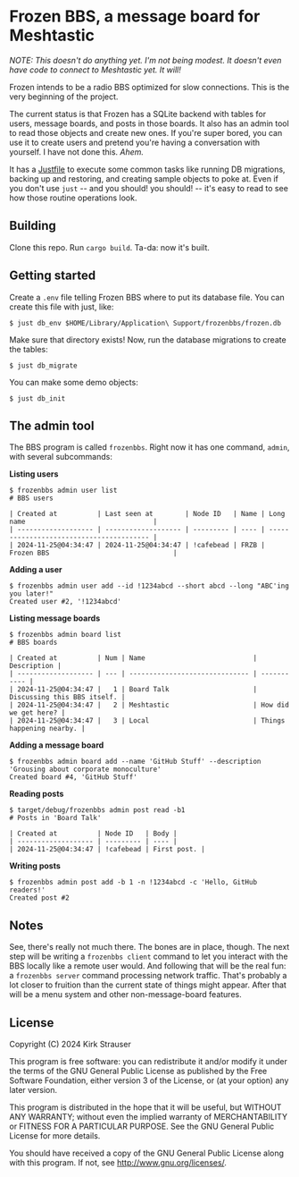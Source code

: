 # Frozen BBS, a message board for Meshtastic
 
_NOTE: This doesn't do anything yet. I'm not being modest. It doesn't even have code to connect to Meshtastic yet. It will!_

Frozen intends to be a radio BBS optimized for slow connections. This is the very beginning of the project.

The current status is that Frozen has a SQLite backend with tables for users, message boards, and posts in those boards. It also has an admin tool to read those objects and create new ones. If you're super bored, you can use it to create users and pretend you're having a conversation with yourself. I have not done this. _Ahem._

It has a [Justfile](https://just.systems) to execute some common tasks like running DB migrations, backing up and restoring, and creating sample objects to poke at. Even if you don't use `just` -- and you should! you should! -- it's easy to read to see how those routine operations look.

## Building

Clone this repo. Run `cargo build`. Ta-da: now it's built.

## Getting started

Create a `.env` file telling Frozen BBS where to put its database file. You can create this file with just, like:

```shell
$ just db_env $HOME/Library/Application\ Support/frozenbbs/frozen.db
```

Make sure that directory exists! Now, run the database migrations to create the tables:

```shell
$ just db_migrate
```

You can make some demo objects:

```shell
$ just db_init
```

## The admin tool

The BBS program is called `frozenbbs`. Right now it has one command, `admin`, with several subcommands:

**Listing users**

```shell
$ frozenbbs admin user list
# BBS users

| Created at          | Last seen at        | Node ID   | Name | Long name                                |
| ------------------- | ------------------- | --------- | ---- | ---------------------------------------- |
| 2024-11-25@04:34:47 | 2024-11-25@04:34:47 | !cafebead | FRZB | Frozen BBS                               |
```

**Adding a user**

```shell
$ frozenbbs admin user add --id !1234abcd --short abcd --long "ABC'ing you later!"
Created user #2, '!1234abcd'
```

**Listing message boards**

```shell
$ frozenbbs admin board list
# BBS boards

| Created at          | Num | Name                           | Description |
| ------------------- | --- | ------------------------------ | ----------- |
| 2024-11-25@04:34:47 |   1 | Board Talk                     | Discussing this BBS itself. |
| 2024-11-25@04:34:47 |   2 | Meshtastic                     | How did we get here? |
| 2024-11-25@04:34:47 |   3 | Local                          | Things happening nearby. |
```

**Adding a message board**

```shell
$ frozenbbs admin board add --name 'GitHub Stuff' --description 'Grousing about corporate monoculture'
Created board #4, 'GitHub Stuff'
```

**Reading posts**

```shell
$ target/debug/frozenbbs admin post read -b1
# Posts in 'Board Talk'

| Created at          | Node ID   | Body |
| ------------------- | --------- | ---- |
| 2024-11-25@04:34:47 | !cafebead | First post. |
```

**Writing posts**

```shell
$ frozenbbs admin post add -b 1 -n !1234abcd -c 'Hello, GitHub readers!'
Created post #2
```

## Notes

See, there's really not much there. The bones are in place, though. The next step will be writing a `frozenbbs client` command to let you interact with the BBS locally like a remote user would. And following that will be the real fun: a `frozenbbs server` command processing network traffic. That's probably a lot closer to fruition than the current state of things might appear. After that will be a menu system and other non-message-board features.

## License

Copyright (C) 2024 Kirk Strauser

This program is free software: you can redistribute it and/or modify it under the terms of the GNU General Public License as published by the Free Software Foundation, either version 3 of the License, or (at your option) any later version.

This program is distributed in the hope that it will be useful, but WITHOUT ANY WARRANTY; without even the implied warranty of MERCHANTABILITY or FITNESS FOR A PARTICULAR PURPOSE.  See the GNU General Public License for more details.

You should have received a copy of the GNU General Public License along with this program.  If not, see <http://www.gnu.org/licenses/>.
